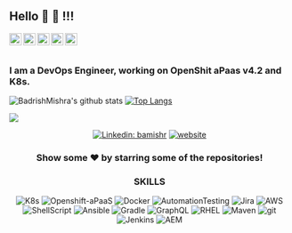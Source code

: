 ## Hello 👋 👋 !!!

<a href="https://twitter.com/bamishr">
  <img align="left" alt="Pawan's Twitter" width="22px" src="https://cdn.jsdelivr.net/npm/simple-icons@v3/icons/twitter.svg" />
</a>
<a href="https://linkedin.com/in/badrish-kumar-29a594b2">
  <img align="left" alt="Pawan's Linkdein" width="22px" src="https://cdn.jsdelivr.net/npm/simple-icons@v3/icons/linkedin.svg" />
</a>
<a href="https://github.com/bamishr">
  <img align="left" alt="Pawan's Github" width="22px" src="https://cdn.jsdelivr.net/npm/simple-icons@v3/icons/github.svg" />
</a>
<a href="https://t.me/badrishmishra">
  <img align="left" alt="Pawan's Telegram" width="22px" src="https://cdn.jsdelivr.net/npm/simple-icons@v3/icons/telegram.svg" />
</a>
<a href="https://www.facebook.com/badrish.mishra.5/">
  <img align="left" alt="Pawan's Facebook" width="22px" src="https://cdn.jsdelivr.net/npm/simple-icons@v3/icons/facebook.svg" />
</a>
<!-- <a href="https://www.facebook.com/badrish.mishra.5/">
  <img align="left" alt="Pawan's Facebook" width="22px" src="https://cdn.jsdelivr.net/npm/simple-icons@v3/icons/facebook.svg" />
</a> -->
<!-- <a href="https://www.facebook.com/badrish.mishra.5/">
  <img align="left" alt="Pawan's Facebook" width="22px" src="https://cdn.jsdelivr.net/npm/simple-icons@v3/icons/facebook.svg" />
</a> -->
<br/>
<br/>

### I am a DevOps Engineer, working on OpenShit aPaas v4.2 and K8s.

![BadrishMishra's github stats](https://github-readme-stats.vercel.app/api?username=bamishr&show_icons=true&count_private=true&theme=radical)
[![Top Langs](https://github-readme-stats.vercel.app/api/top-langs/?username=bamishr&count_private=true&layout=compact&theme=radical)](https://github.com/anuraghazra/github-readme-stats)

![](https://komarev.com/ghpvc/?username=bamishr)

<div align="center">
  
[![Linkedin: bamishr](https://img.shields.io/badge/-badrishmishra-blue?style=flat-square&logo=Linkedin&logoColor=white&link=https://www.linkedin.com/in/bamishr/)](https://www.linkedin.com/in/bamishr/)
[![website](https://img.shields.io/badge/PortfolioWebsite-bamishr.github.io-2648ff?style=flat-square&logo=google-chrome)](https://bamishr.github.io/)

<!-- [![Linkedin: bamishr](https://img.shields.io/badge/-badrishmishra-blue?style=flat-square&logo=Linkedin&logoColor=white&link=https://www.linkedin.com/in/bamishr/)](https://www.linkedin.com/in/bamishr/)
[![website](https://img.shields.io/badge/PortfolioWebsite-bamishr.github.io-2648ff?style=flat-square&logo=google-chrome)](https://bamishr.github.io/) -->
<!-- <a href="https://www.facebook.com/badrish.mishra.5/">
  <img align="left" alt="Pawan's Facebook" width="22px" src="https://cdn.jsdelivr.net/npm/simple-icons@v3/icons/facebook.svg" />
</a> -->
<!-- [![Linkedin: bamishr](https://img.shields.io/badge/-badrishmishra-blue?style=flat-square&logo=Linkedin&logoColor=white&link=https://www.linkedin.com/in/bamishr/)](https://www.linkedin.com/in/bamishr/)
[![website](https://img.shields.io/badge/PortfolioWebsite-bamishr.github.io-2648ff?style=flat-square&logo=google-chrome)](https://bamishr.github.io/) -->
<!-- <a href="https://www.facebook.com/badrish.mishra.5/">
  <img align="left" alt="Pawan's Facebook" width="22px" src="https://cdn.jsdelivr.net/npm/simple-icons@v3/icons/facebook.svg" />
</a> -->

### Show some ❤️ by starring some of the repositories!


<h3>SKILLS</h3>
<p>
  <img alt="K8s" src="https://img.shields.io/badge/-kubernetes-45b8d8?style=flat-square&logo=react&logoColor=white" />
  <img alt="Openshift-aPaaS" src="https://img.shields.io/badge/-Openshift aPaaS v4.2-8DD6F9?style=flat-square&logo=webpack&logoColor=white" /> 
  <img alt="Docker" src="https://img.shields.io/badge/-Docker-46a2f1?style=flat-square&logo=docker&logoColor=white" />
  <img alt="AutomationTesting" src="https://img.shields.io/badge/-AutomationTesting-2088FF?style=flat-square&logo=github-actions&logoColor=white" />
  <img alt="Jira" src="https://img.shields.io/badge/-Atllasian Jira-1a73e8?style=flat-square&logo=google-cloud&logoColor=white" />
  <img alt="AWS" src="https://img.shields.io/badge/-AWS-007ACC?style=flat-square&logo=typescript&logoColor=white" />
  <img alt="ShellScript" src="https://img.shields.io/badge/-ShellScript-5849BE?style=flat-square&logo=insomnia&logoColor=white" />
    <img alt="Ansible" src="https://img.shields.io/badge/-Ansible-430098?style=flat-square&logo=heroku&logoColor=white" />
  <img alt="Gradle" src="https://img.shields.io/badge/-Gradle-764ABC?style=flat-square&logo=redux&logoColor=white" />
  <img alt="GraphQL" src="https://img.shields.io/badge/-GraphQL-E10098?style=flat-square&logo=graphql&logoColor=white" />
  <img alt="RHEL" src="https://img.shields.io/badge/-RHEL-CC6699?style=flat-square&logo=sass&logoColor=white" />
  <img alt="Maven" src="https://img.shields.io/badge/-Maven-db7092?style=flat-square&logo=styled-components&logoColor=white" />
  <img alt="git" src="https://img.shields.io/badge/-Git-F05032?style=flat-square&logo=git&logoColor=white" />
  <img alt="Jenkins" src="https://img.shields.io/badge/-Jenkins-ea2845?style=flat-square&logo=nestjs&logoColor=white" />
  <img alt="AEM" src="https://img.shields.io/badge/-AEM-DD0031?style=flat-square&logo=angular&logoColor=white" />
</p>
</div>

